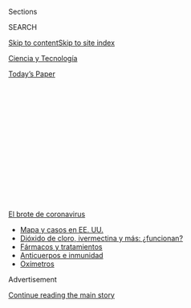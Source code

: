 <div id="app">

<div>

<div>

<div>

<div class="NYTAppHideMasthead css-1q2w90k e1suatyy0">

<div class="section css-ui9rw0 e1suatyy2">

<div class="css-eph4ug er09x8g0">

<div class="css-6n7j50">

</div>

<span class="css-1dv1kvn">Sections</span>

<div class="css-10488qs">

<span class="css-1dv1kvn">SEARCH</span>

</div>

[Skip to content](#site-content)[Skip to site index](#site-index)

</div>

<div id="masthead-section-label" class="css-1wr3we4 eaxe0e00">

[Ciencia y
Tecnología](https://www.nytimes3xbfgragh.onion/es/section/ciencia-y-tecnologia)

</div>

<div class="css-10698na e1huz5gh0">

</div>

</div>

<div id="masthead-bar-one" class="section hasLinks css-15hmgas e1csuq9d3">

<div class="css-uqyvli e1csuq9d0">

</div>

<div class="css-1uqjmks e1csuq9d1">

</div>

<div class="css-9e9ivx">

[](https://myaccount.nytimes3xbfgragh.onion/auth/login?response_type=cookie&client_id=vi)

</div>

<div class="css-1bvtpon e1csuq9d2">

[Today’s
Paper](https://www.nytimes3xbfgragh.onion/section/todayspaper)

</div>

</div>

</div>

</div>

<div data-aria-hidden="false">

<div id="site-content" data-role="main">

<div>

<div class="css-1aor85t" style="opacity:0.000000001;z-index:-1;visibility:hidden">

<div class="css-1hqnpie">

<div class="css-epjblv">

<span class="css-17xtcya">[Ciencia y
Tecnología](/es/section/ciencia-y-tecnologia)</span><span class="css-x15j1o">|</span><span class="css-fwqvlz">¿Podemos
volver a infectarnos del coronavirus? Los expertos creen que es muy poco
probable</span>

</div>

<div class="css-k008qs">

<div class="css-1iwv8en">

<span class="css-18z7m18"></span>

<div>

</div>

</div>

<span class="css-1n6z4y">https://nyti.ms/2ZYHoqA</span>

<div class="css-1705lsu">

<div class="css-4xjgmj">

<div class="css-4skfbu" data-role="toolbar" data-aria-label="Social Media Share buttons, Save button, and Comments Panel with current comment count" data-testid="share-tools">

  - 
  - 
  - 
  - 
    
    <div class="css-6n7j50">
    
    </div>

  - 

</div>

</div>

</div>

</div>

</div>

</div>

<div id="NYT_TOP_BANNER_REGION" class="css-13pd83m">

<div>

<div id="styln-prism-menu-1594831588949" class="section interactive-content interactive-size-medium css-1edisqu">

<div class="css-17ih8de interactive-body">

<div id="scroll-container" class="css-1gj85ro">

[<span class="styln-title-wrap"><span class="css-1pje3qr">El brote
de</span><span class="css-1pje3qr">
coronavirus</span></span>](https://www.nytimes3xbfgragh.onion/es/spotlight/coronavirus?action=click&pgtype=Article&state=default&region=TOP_BANNER&context=storylines_menu)

  - [Mapa y casos en EE.
    UU.](https://www.nytimes3xbfgragh.onion/es/interactive/2020/espanol/mundo/coronavirus-en-estados-unidos.html?action=click&pgtype=Article&state=default&region=TOP_BANNER&context=storylines_menu)
  - [Dióxido de cloro, ivermectina y más:
    ¿funcionan?](https://www.nytimes3xbfgragh.onion/es/2020/07/23/espanol/america-latina/bolivia-cloro-coronavirus-ivermectina.html?action=click&pgtype=Article&state=default&region=TOP_BANNER&context=storylines_menu)
  - [Fármacos y
    tratamientos](https://www.nytimes3xbfgragh.onion/es/interactive/2020/science/coronavirus-tratamientos-curas.html?action=click&pgtype=Article&state=default&region=TOP_BANNER&context=storylines_menu)
  - [Anticuerpos e
    inmunidad](https://www.nytimes3xbfgragh.onion/es/2020/07/28/espanol/ciencia-y-tecnologia/anticuerpos-coronavirus-inmunidad.html?action=click&pgtype=Article&state=default&region=TOP_BANNER&context=storylines_menu)
  - [Oxímetros](https://www.nytimes3xbfgragh.onion/es/2020/04/29/espanol/estilos-de-vida/oximetro-para-que-sirve.html?action=click&pgtype=Article&state=default&region=TOP_BANNER&context=storylines_menu)

</div>

</div>

</div>

</div>

</div>

<div id="top-wrapper" class="css-1sy8kpn">

<div id="top-slug" class="css-l9onyx">

Advertisement

</div>

[Continue reading the main
story](#after-top)

<div class="ad top-wrapper" style="text-align:center;height:100%;display:block;min-height:250px">

<div id="top" class="place-ad" data-position="top" data-size-key="top">

</div>

</div>

<div id="after-top">

</div>

</div>

<div>

<div id="sponsor-wrapper" class="css-1hyfx7x">

<div id="sponsor-slug" class="css-19vbshk">

Supported by

</div>

[Continue reading the main
story](#after-sponsor)

<div id="sponsor" class="ad sponsor-wrapper" style="text-align:center;height:100%;display:block">

</div>

<div id="after-sponsor">

</div>

</div>

<div class="css-186x18t">

</div>

<div class="css-1vkm6nb ehdk2mb0">

# ¿Podemos volver a infectarnos del coronavirus? Los expertos creen que es muy poco probable

</div>

Los reportes de reinfección pueden ser casos de enfermedad prolongada.
Una disminución en los anticuerpos es normal después de algunas semanas,
y las personas están protegidas del coronavirus de otras maneras.

<div class="css-79elbk" data-testid="photoviewer-wrapper">

<div class="css-z3e15g" data-testid="photoviewer-wrapper-hidden">

</div>

<div class="css-1a48zt4 ehw59r15" data-testid="photoviewer-children">

![<span class="css-16f3y1r e13ogyst0" data-aria-hidden="true">Megan
Kent, de Salem, Massachusetts, se enfermó y dio positivo por coronavirus
el 30 de marzo. Mejoró, volvió al trabajo y luego volvió a sentirse
enferma en mayo; dio positivo al virus por segunda
vez.</span><span class="css-cnj6d5 e1z0qqy90" itemprop="copyrightHolder"><span class="css-1ly73wi e1tej78p0">Credit...</span><span><span>Kayana
Szymczak para The New York
Times</span></span></span>](https://static01.graylady3jvrrxbe.onion/images/2020/07/20/science/24virus-reinfection-ES-1/merlin_174703059_d8cefca6-857f-481c-aa7f-6802d23fc7c0-articleLarge.jpg?quality=75&auto=webp&disable=upscale)

</div>

</div>

<div class="css-18e8msd">

<div class="css-vp77d3 epjyd6m0">

<div class="css-1baulvz">

Por [<span class="css-1baulvz last-byline" itemprop="name">Apoorva
Mandavilli</span>](https://www.nytimes3xbfgragh.onion/by/apoorva-mandavilli)

</div>

</div>

  - 24 de julio de
    2020

  - 
    
    <div class="css-4xjgmj">
    
    <div class="css-d8bdto" data-role="toolbar" data-aria-label="Social Media Share buttons, Save button, and Comments Panel with current comment count" data-testid="share-tools">
    
      - 
      - 
      - 
      - 
        
        <div class="css-6n7j50">
        
        </div>
    
      - 
    
    </div>
    
    </div>

</div>

<div class="css-mdjrty">

[Read in
English](https://www.nytimes3xbfgragh.onion/2020/07/22/health/covid-antibodies-herd-immunity.html "Read in English")

</div>

</div>

<div class="section meteredContent css-1r7ky0e" name="articleBody" itemprop="articleBody">

<div class="css-1fanzo5 StoryBodyCompanionColumn">

<div class="css-53u6y8">

[Regístrate para recibir nuestro
boletín](https://www.nytimes3xbfgragh.onion/newsletters/el-times) con
lo mejor de The New York Times.

-----

Las anécdotas son preocupantes. Parecía que una mujer de Los Ángeles [se
estaba
recuperando](https://www.foxla.com/news/southern-california-woman-tests-positive-for-covid-19-for-second-time-after-initial-recovery)
de la COVID-19, pero, unas semanas después, empeoró y volvió a dar
positivo. Un médico de Nueva Jersey
[afirmó](https://dailyvoice.com/new-jersey/monmouth/news/central-jersey-doctor-reports-patients-reinfected-with-coronavirus/790555/)
que muchos pacientes se curaron de un embate para luego volver a
infectarse con el coronavirus. Y otro médico señaló que, para algunas
personas, un segundo asalto de la enfermedad era una realidad y que este
era mucho más grave.

Estos relatos se conectan con los miedos más profundos que tienen las
personas de estar destinadas a sucumbir a la COVID una y otra vez, de
que se sentirán cada vez más enfermas, y de que nunca saldrán de esta
pandemia de pesadilla. Además, estas historias alimentan el temor de que
no podremos alcanzar la inmunidad comunitaria, el destino final en el
que el virus ya no puede encontrar el número suficiente de víctimas como
para ser una amenaza mortal.

Sin embargo, las anécdotas solo son eso: relatos que no ofrecen ninguna
prueba de reinfecciones, según casi una docena de expertos que estudian
los virus. “No he sabido de ningún caso en el que esto se haya
demostrado clara y rotundamente”, señaló Marc Lipsitch, epidemiólogo de
la Escuela de Salud Pública T. H. Chang de la Universidad de Harvard.

Otros expertos fueron todavía más alentadores. A pesar de que, en
definitiva, se sabe muy poco acerca del coronavirus a tan solo siete
meses de que comenzó la pandemia, este nuevo virus se está comportando
como la mayoría de los demás virus, sostuvieron, y confirmaron la idea
de que con una vacuna se puede lograr la inmunidad comunitaria.

</div>

</div>

<div class="css-1fanzo5 StoryBodyCompanionColumn">

<div class="css-53u6y8">

Podría ser posible que el coronavirus ataque a la misma persona dos
veces, pero es muy poco probable que lo haga en un lapso tan breve o que
la gente se ponga más grave la segunda vez, señalan. Lo que es más
factible es que, en algunas personas, el proceso de la infección sea
prolongado, que los estragos del virus se produzcan con lentitud semanas
o meses después de la exposición inicial.

Las personas que están infectadas con el coronavirus normalmente
[generan](https://www.nature.com/articles/s41586-020-2456-9) moléculas
inmunitarias llamadas anticuerpos. En fechas recientes, varios equipos
han informado que los niveles de estos anticuerpos disminuyen en
[dos](https://www.medrxiv.org/content/10.1101/2020.07.09.20149633v1?%253fcollection=)
o [tres meses](https://www.nature.com/articles/s41591-020-0965-6), lo
que ha provocado cierta inquietud. Pero la disminución de anticuerpos es
totalmente normal luego de que desaparece una infección aguda, comentó
Michael Mina, inmunólogo de la Universidad de Harvard.

Muchos médicos “parecen confundidos y dicen: ‘Qué virus tan
increíblemente extraño que no genera una inmunidad estable’, pero están
totalmente equivocados”, señaló Mina. ”Su comportamiento es como de
manual”.

Los anticuerpos no son los únicos que nos protegen contra los patógenos.
El coronavirus también desencadena una
[firme](https://www.biorxiv.org/content/10.1101/2020.06.29.174888v1)
[defensa](https://www.medrxiv.org/content/10.1101/2020.04.11.20062349v2?%253fcollection=)
de células
[inmunitarias](https://www.medrxiv.org/content/10.1101/2020.05.13.20100636v1?%253fcollection=)
que [pueden matar al virus](https://pubmed.ncbi.nlm.nih.gov/32473127/) y
activar refuerzos de manera rápida para las batallas futuras. No se sabe
mucho acerca de cuánto tiempo duran estos linfocitos T de memoria (los
que reconocen a otros coronavirus pueden durar toda la vida), pero
pueden reforzar las defensas contra el nuevo coronavirus.

“Si estos se conservan y, sobre todo, si se mantienen dentro del pulmón
y de las vías respiratorias, entonces creo que pueden evitar muy bien
que la infección se propague”, dijo Akiko Iwasaki, inmunóloga de la
Universidad de Yale.

</div>

</div>

<div class="css-1fanzo5 StoryBodyCompanionColumn">

<div class="css-53u6y8">

Megan Kent, una patóloga del lenguaje de 37 años que vive en las afueras
de Boston, dio positivo para el virus el 30 de marzo, luego de que se
enfermara su novio. Recuerda que no tenía sentido del gusto ni del
olfato, pero por lo demás, se sentía bien. Tras una cuarentena de 14
días, regresó a trabajar al Hospital Melrose Wakefield y también fue
voluntaria en un asilo de ancianos.

El 8 de mayo, Kent se sintió mal de pronto. “Me sentía como si me
hubiera atropellado un tráiler”, contó. Durmió durante todo el fin de
semana y el lunes fue al hospital, convencida de que tenía
mononucleosis. Al día siguiente, dio positivo para el coronavirus… otra
vez. Estuvo sintiéndose mal durante casi un mes y sabe que desde
entonces tiene anticuerpos.

“Esta vez fue 100 veces peor”, dijo. “¿Me volví a infectar?”.

Según los expertos, existen otras explicaciones más viables para lo que
vivió Kent. “No estoy diciendo que no pueda ocurrir. Pero por lo que he
visto hasta ahora, sería un fenómeno poco común”, señaló Peter Hotez,
decano de la Escuela Nacional de Medicina Tropical de la Facultad de
Medicina Baylor.

Es posible, por ejemplo, que Kent no se haya recuperado por completo.
Quizás el virus se haya ocultado en algunas zonas del cuerpo —como se
sabe que lo hace el virus del ébola— y luego haya vuelto a aparecer.
Kent no se realizó pruebas intermedias entre las dos que resultaron
positivas, pero incluso si lo hubiera hecho, si las pruebas son
defectuosas y los niveles del virus son bajos, esto puede producir
falsos negativos.

Debido a estos escenarios más probables, Mina dedicó unas palabras a los
médicos que desataron el pánico con los informes de reinfecciones. “Esto
está muy mal, la gente se ha vuelto loca”, señaló. “Solo es un señuelo
sensacionalista para atraer la atención”.

En las primeras semanas de la pandemia, algunas personas en China, Japón
y Corea del Sur dieron positivo dos veces, lo que [desencadenó temores
parecidos](https://www.nytimes3xbfgragh.onion/2020/02/29/health/coronavirus-reinfection.html).

Los Centros para el Control y la Prevención de Enfermedades de Corea del
Sur [investigaron 285 de esos
casos](https://www.cdc.go.kr/board/board.es?mid=a30402000000&bid=0030) y
descubrieron que varios de los que salieron positivo por segunda vez se
dieron dos meses después de la primera vez, y uno de los casos se vio 82
días más tarde. Casi la mitad de las personas tenía síntomas en la
segunda prueba. Pero los investigadores no pudieron cultivar virus vivos
de ninguna de las muestras, y las personas infectadas no habían
contagiado el virus a otras personas.

</div>

</div>

<div class="css-1fanzo5 StoryBodyCompanionColumn">

<div class="css-53u6y8">

“Fue una prueba virológica y epidemiológica bastante sólida de que no se
estaba presentando una reinfección, al menos en esas personas”, afirmó
Angela Rasmussen, viróloga de la Universidad de Columbia en Nueva York.

La mayoría de la gente que está expuesta al coronavirus [genera
anticuerpos](https://www.nytimes3xbfgragh.onion/2020/05/07/health/coronavirus-antibody-prevalence.html)
que pueden destruir al virus; cuanto más graves son los síntomas, más
intensa es la respuesta. (Solo algunas personas no producen anticuerpos,
pero eso sucede con cualquier virus). La inquietud acerca de la
reinfección ha sido resultado de algunos estudios recientes que sugieren
que estos niveles de anticuerpos se
desploman.

</div>

</div>

<div class="css-79elbk" data-testid="photoviewer-wrapper">

<div class="css-z3e15g" data-testid="photoviewer-wrapper-hidden">

</div>

<div class="css-1a48zt4 ehw59r15" data-testid="photoviewer-children">

![<span class="css-16f3y1r e13ogyst0" data-aria-hidden="true">Trabajadores
médicos administran una prueba de anticuerpos. Si bien los anticuerpos
reciben mucha atención, los científicos dicen que la inmunidad también
tiene que ver con las células T y B, que guardan la memoria de la lucha
contra el
patógeno.</span><span class="css-cnj6d5 e1z0qqy90" itemprop="copyrightHolder"><span class="css-1ly73wi e1tej78p0">Credit...</span><span>Shannon
Stapleton/Reuters</span></span>](https://static01.graylady3jvrrxbe.onion/images/2020/07/20/science/24virus-reinfection-ES-2/merlin_172461039_33c5b1a6-f9c1-414b-b9ff-9c601d9c45b7-articleLarge.jpg?quality=75&auto=webp&disable=upscale)

</div>

</div>

<div class="css-1fanzo5 StoryBodyCompanionColumn">

<div class="css-53u6y8">

En un estudio publicado en junio, por ejemplo, se descubrió que, en el
40 por ciento de las personas asintomáticas, los anticuerpos para una
parte del virus [disminuían a niveles
indetectables](https://www.nytimes3xbfgragh.onion/2020/06/18/health/coronavirus-antibodies.html)
al cabo de tres meses. La semana pasada, un estudio que aún no se ha
publicado en ninguna revista evaluada por expertos demostró que los
anticuerpos neutralizantes —el potente subtipo de anticuerpos que pueden
evitar que el virus infecte las células— [disminuían de manera
considerable](https://www.medrxiv.org/content/10.1101/2020.07.09.20148429v1)
en un mes.

“En realidad es muy deprimente”, señaló Michael Malim, virólogo del
King’s College de Londres. “Es una gran disminución”.

No obstante, otro estudio sugiere que los niveles de anticuerpos
disminuyen y que luego se estabilizan. En [un estudio con casi 20.000
personas](https://www.medrxiv.org/content/10.1101/2020.07.14.20151126v1),
publicado el 17 de julio en la página de internet MedRxiv, la gran
mayoría generaron muchos anticuerpos, y la mitad de quienes tenían
niveles bajos siguieron teniendo anticuerpos que podían destruir al
virus.

“Desde un punto de vista biológico, en realidad nada de esto sorprende”,
señaló Florian Krammer, el inmunólogo que dirigió el estudio en la
Escuela Icahn de Medicina de Monte Sinaí.

</div>

</div>

<div class="css-1fanzo5 StoryBodyCompanionColumn">

<div class="css-53u6y8">

Mina concordó con esto. “Se trata de una dinámica conocida de cómo los
anticuerpos se desarrollan después de una infección: suben muchísimo y
luego vuelven a descender”, señaló.

Luego abundó en el tema: las primeras células que producen anticuerpos
durante una infección se llaman células plasmáticas, las cuales crecen
de manera exponencial hasta formar una agrupación de millones. Pero el
cuerpo no puede mantener esos niveles. Cuando la infección disminuye,
una pequeña parte de las células entra a la médula ósea y se instala
para generar una memoria de inmunidad a largo plazo, la cual puede
producir anticuerpos cuando vuelvan a necesitarse. El resto de las
células plasmáticas se debilitan y mueren.

En los niños, cada exposición posterior a un virus —o a una vacuna—
aumenta la inmunidad hasta que, en la edad adulta, la respuesta de
anticuerpos es constante y fuerte.

Mina dijo que lo inusual en la pandemia actual es ver cómo se desarrolla
esta dinámica en los adultos, porque rara vez experimentan un virus por
primera vez.

Incluso después de que la primera oleada de inmunidad se desvanezca, es
probable que haya alguna protección residual. Y aunque los anticuerpos
han recibido toda la atención porque son más fáciles de estudiar y
detectar, las células de memoria T y B también son poderosas guerreras
inmunes en la lucha contra cualquier patógeno.

Un estudio publicado el 15 de julio, por ejemplo, analizó tres grupos
diferentes. En uno, cada una de las 36 personas expuestas al nuevo virus
tenía [células T, que
reconocen](https://www.nature.com/articles/s41586-020-2550-z) una
proteína que se ve similar en todos los coronavirus. En otro estudio,
23 personas infectadas con el virus del
[SRAS](https://www.cdc.gov/sars/about/fs-sars-sp.html) en 2003 también
tenían esas células T, al igual que 37 personas en el tercer grupo que
nunca estuvieron expuestas a ninguno de los patógenos.

“Parece existir un nivel de inmunidad preexistente contra el SARS-CoV2
en la población general”, dijo Antonio Bertoletti, virólogo de la
Escuela de Medicina Duke NUS en Singapur.

</div>

</div>

<div class="css-1fanzo5 StoryBodyCompanionColumn">

<div class="css-53u6y8">

La inmunidad puede haber sido estimulada por la [exposición
previa](https://immunology.sciencemag.org/content/5/48/eabd2071) a
coronavirus que causan resfriados comunes. Es posible que estas células
T no eviten la infección, pero atenuarían la enfermedad y podrían
explicar por qué algunas personas con la COVID-19 tienen síntomas leves
o nulos. “Creo que la inmunidad celular y de anticuerpos será igualmente
importante”, dijo Bertoletti.

Es posible que los ensayos de vacunas que siguen de cerca a los
voluntarios proporcionen más información acerca de las características
de la inmunidad al nuevo coronavirus y del nivel que se necesita para
evitar una reinfección. Las investigaciones en
[monos](https://science.sciencemag.org/content/early/2020/07/01/science.abc5343)
nos dan esperanzas: en un estudio de [nueve monos
rhesus](https://science.sciencemag.org/content/early/2020/05/19/science.abc4776),
por ejemplo, la exposición al virus produjo una inmunidad que fue lo
[suficientemente fuerte para
evitar](https://www.nytimes3xbfgragh.onion/2020/05/20/health/coronavirus-vaccine-harvard.html)
una segunda infección.

Los investigadores están dando un seguimiento de los monos infectados
para determinar cuánto tiempo dura esta protección. “Por su carácter,
los estudios de duración implican cierto tiempo”, señaló Dan Barouch, el
virólogo que dirigió el estudio en el Centro Médico Beth Israel
Deaconess de Boston.

Barouch y otros expertos están en contra de los temores de que quizás
nunca se alcance la inmunidad comunitaria.

“Con vacunas que no son tan perfectas siempre alcanzamos la inmunidad
comunitaria”, afirmó Saad Omer, director del Instituto de Yale para la
Salud Global. “De hecho es muy poco común contar con vacunas cien por
ciento eficaces”.

Se considera que una vacuna que solo protege a la mitad de la población
que la recibe es moderadamente eficaz, y que una que defiende a más del
80 por ciento es muy eficaz. Incluso una vacuna que solo inhibe los
niveles del virus frenaría su propagación hacia otras personas.

Los expertos señalaron que se habían presentado reinfecciones con otros
patógenos, incluyendo la influenza, pero subrayaron que se trató de
casos excepcionales, y que era probable que sucediera lo mismo con el
nuevo coronavirus.

</div>

</div>

<div class="css-1fanzo5 StoryBodyCompanionColumn">

<div class="css-53u6y8">

“Yo diría que, aunque no es muy probable, es posible que sí se presenten
reinfecciones, pero no pensaría que sean comunes”, dijo Rasmussen. “No
obstante, incluso las pocas incidencias pueden parecer demasiado
frecuentes cuando una gran cantidad de personas han resultado
infectadas”.

Apoorva Mandavilli es reportera del Times y se enfoca en ciencia y salud
global. En 2019 ganó el premio Victor Cohn a la Excelencia en Reportaje
sobre Ciencias Médicas. [@apoorva\_nyc](https://twitter.com/apoorva_nyc)

</div>

</div>

<div>

</div>

</div>

<div>

</div>

<div>

</div>

<div>

</div>

<div>

<div id="bottom-wrapper" class="css-1ede5it">

<div id="bottom-slug" class="css-l9onyx">

Advertisement

</div>

[Continue reading the main
story](#after-bottom)

<div id="bottom" class="ad bottom-wrapper" style="text-align:center;height:100%;display:block;min-height:90px">

</div>

<div id="after-bottom">

</div>

</div>

</div>

</div>

</div>

## Site Index

<div>

</div>

## Site Information Navigation

  - [© <span>2020</span> <span>The New York Times
    Company</span>](https://help.nytimes3xbfgragh.onion/hc/en-us/articles/115014792127-Copyright-notice)

<!-- end list -->

  - [NYTCo](https://www.nytco.com/)
  - [Contact
    Us](https://help.nytimes3xbfgragh.onion/hc/en-us/articles/115015385887-Contact-Us)
  - [Work with us](https://www.nytco.com/careers/)
  - [Advertise](https://nytmediakit.com/)
  - [T Brand Studio](http://www.tbrandstudio.com/)
  - [Your Ad
    Choices](https://www.nytimes3xbfgragh.onion/privacy/cookie-policy#how-do-i-manage-trackers)
  - [Privacy](https://www.nytimes3xbfgragh.onion/privacy)
  - [Terms of
    Service](https://help.nytimes3xbfgragh.onion/hc/en-us/articles/115014893428-Terms-of-service)
  - [Terms of
    Sale](https://help.nytimes3xbfgragh.onion/hc/en-us/articles/115014893968-Terms-of-sale)
  - [Site
    Map](https://spiderbites.nytimes3xbfgragh.onion)
  - [Help](https://help.nytimes3xbfgragh.onion/hc/en-us)
  - [Subscriptions](https://www.nytimes3xbfgragh.onion/subscription?campaignId=37WXW)

</div>

</div>

</div>

</div>
